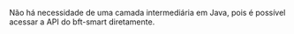 Não há necessidade de uma camada intermediária em Java, pois é possível acessar a API do bft-smart diretamente.

